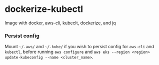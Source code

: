 # dockerize-kubectl
Image with docker, aws-cli, kubeclt, dockerize, and jq

### Persist config
Mount `~/.aws/` and `~/.kube/` if you wish to persist config for `aws-cli` and `kubectl`,
before running `aws configure` and `aws eks --region <region> update-kubeconfig --name <cluster_name>`.
